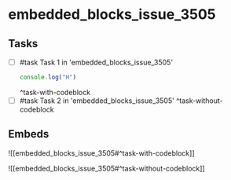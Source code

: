 # embedded_blocks_issue_3505

## Tasks
- [ ] #task Task 1 in 'embedded_blocks_issue_3505'
    ```ts
    console.log("H")
    ```
    ^task-with-codeblock
- [ ] #task Task 2 in 'embedded_blocks_issue_3505' ^task-without-codeblock

## Embeds
![[embedded_blocks_issue_3505#^task-with-codeblock]]

![[embedded_blocks_issue_3505#^task-without-codeblock]]

